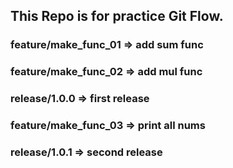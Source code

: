 ## This Repo is for practice Git Flow.

### feature/make_func_01 => add sum func
### feature/make_func_02 => add mul func
### release/1.0.0 => first release

### feature/make_func_03 => print all nums
### release/1.0.1 => second release
